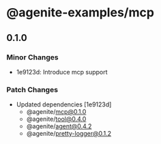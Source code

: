 # @agenite-examples/mcp

## 0.1.0

### Minor Changes

- 1e9123d: Introduce mcp support

### Patch Changes

- Updated dependencies [1e9123d]
  - @agenite/mcp@0.1.0
  - @agenite/tool@0.4.0
  - @agenite/agent@0.4.2
  - @agenite/pretty-logger@0.1.2
